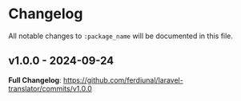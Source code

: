 # Changelog

All notable changes to `:package_name` will be documented in this file.

## v1.0.0 - 2024-09-24

**Full Changelog**: https://github.com/ferdiunal/laravel-translator/commits/v1.0.0
